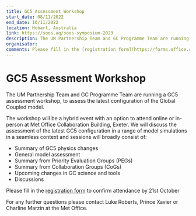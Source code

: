 ```yaml
---
title: GC5 Assessment Workshop
start_date: 08/11/2022
end_date: 10/11/2022
location: Hobart, Australia
link: https://soos.aq/soos-symposium-2023
description: The UM Partnership Team and GC Programme Team are running a GC5 assessment workshop, to assess the latest configuration of the Global Coupled model.
organisator:
comments: Please fill in the [registration form](https://forms.office.com/r/XyRvLKjNtH) to confirm attendance by 21st October
---
```


# GC5 Assessment Workshop

The UM Partnership Team and GC Programme Team are running a GC5 assessment workshop, to assess the latest configuration of the Global Coupled model.

The workshop will be a hybrid event with an option to attend online or in-person at Met Office Collaboration Building, Exeter. We will discuss the assessment of the latest GC5 configuration in a range of model simulations in a seamless context and sessions will broadly consist of:
- Summary of GC5 physics changes
- General model assessment
- Summary from Priority Evaluation Groups (PEGs)
- Summary from Collaboration Groups (CoGs)
- Upcoming changes in GC science and tools
- Discussions

Please fill in the [registration form](https://forms.office.com/r/XyRvLKjNtH) to confirm attendance by 21st October

For any further questions please contact Luke Roberts, Prince Xavier or Charline Marzin at the Met Office.